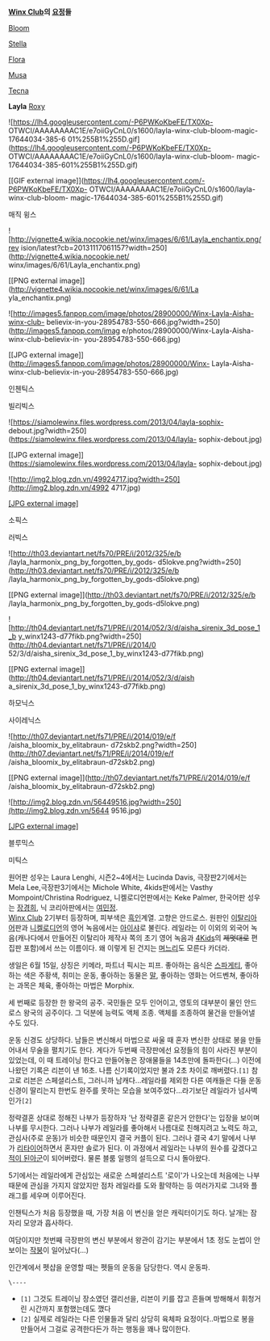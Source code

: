 **[Winx Club](Winx%20Club.md)의 [요정](%EC%9A%94%EC%A0%95.md)들**

[Bloom](%EB%B8%94%EB%A3%B8%28Winx%20Club%29.md)

[Stella](%EC%8A%A4%ED%85%94%EB%9D%BC%28Winx%20Club%29.md)

[Flora](%ED%94%8C%EB%A1%9C%EB%9D%BC%28Winx%20Club%29.md)

[Musa](%EB%AE%A4%EC%82%AC.md)

[Tecna](%ED%85%8C%ED%81%AC%EB%82%98.md)

**Layla**
[Roxy](%EB%A1%9D%EC%8B%9C%28Winx%20Club%29.md)

  

![https://lh4.googleusercontent.com/-P6PWKoKbeFE/TX0Xp-
OTWCI/AAAAAAAAC1E/e7oiiGyCnL0/s1600/layla-winx-club-bloom-magic-17644034-385-6
01%255B1%255D.gif](https://lh4.googleusercontent.com/-P6PWKoKbeFE/TX0Xp-
OTWCI/AAAAAAAAC1E/e7oiiGyCnL0/s1600/layla-winx-club-bloom-
magic-17644034-385-601%255B1%255D.gif)

[[GIF external image]](https://lh4.googleusercontent.com/-P6PWKoKbeFE/TX0Xp-
OTWCI/AAAAAAAAC1E/e7oiiGyCnL0/s1600/layla-winx-club-bloom-
magic-17644034-385-601%255B1%255D.gif)

매직 윙스

![http://vignette4.wikia.nocookie.net/winx/images/6/61/Layla_enchantix.png/rev
ision/latest?cb=20131117061157?width=250](http://vignette4.wikia.nocookie.net/
winx/images/6/61/Layla_enchantix.png)

[[PNG external image]](http://vignette4.wikia.nocookie.net/winx/images/6/61/La
yla_enchantix.png)

![http://images5.fanpop.com/image/photos/28900000/Winx-Layla-Aisha-winx-club-
believix-in-you-28954783-550-666.jpg?width=250](http://images5.fanpop.com/imag
e/photos/28900000/Winx-Layla-Aisha-winx-club-believix-in-
you-28954783-550-666.jpg)

[[JPG external image]](http://images5.fanpop.com/image/photos/28900000/Winx-
Layla-Aisha-winx-club-believix-in-you-28954783-550-666.jpg)

인첸틱스

빌리빅스

![https://siamolewinx.files.wordpress.com/2013/04/layla-sophix-
debout.jpg?width=250](https://siamolewinx.files.wordpress.com/2013/04/layla-
sophix-debout.jpg)

[[JPG external image]](https://siamolewinx.files.wordpress.com/2013/04/layla-
sophix-debout.jpg)

![http://img2.blog.zdn.vn/49924717.jpg?width=250](http://img2.blog.zdn.vn/4992
4717.jpg)

[[JPG external image]](http://img2.blog.zdn.vn/49924717.jpg)

소픽스

러빅스

![http://th03.deviantart.net/fs70/PRE/i/2012/325/e/b
/layla_harmonix_png_by_forgotten_by_gods-
d5lokve.png?width=250](http://th03.deviantart.net/fs70/PRE/i/2012/325/e/b
/layla_harmonix_png_by_forgotten_by_gods-d5lokve.png)

[[PNG external image]](http://th03.deviantart.net/fs70/PRE/i/2012/325/e/b
/layla_harmonix_png_by_forgotten_by_gods-d5lokve.png)

![http://th04.deviantart.net/fs71/PRE/i/2014/052/3/d/aisha_sirenix_3d_pose_1_b
y_winx1243-d77fikb.png?width=250](http://th04.deviantart.net/fs71/PRE/i/2014/0
52/3/d/aisha_sirenix_3d_pose_1_by_winx1243-d77fikb.png)

[[PNG external image]](http://th04.deviantart.net/fs71/PRE/i/2014/052/3/d/aish
a_sirenix_3d_pose_1_by_winx1243-d77fikb.png)

하모닉스

사이레닉스

![http://th07.deviantart.net/fs71/PRE/i/2014/019/e/f
/aisha_bloomix_by_elitabraun-
d72skb2.png?width=250](http://th07.deviantart.net/fs71/PRE/i/2014/019/e/f
/aisha_bloomix_by_elitabraun-d72skb2.png)

[[PNG external image]](http://th07.deviantart.net/fs71/PRE/i/2014/019/e/f
/aisha_bloomix_by_elitabraun-d72skb2.png)

![http://img2.blog.zdn.vn/56449516.jpg?width=250](http://img2.blog.zdn.vn/5644
9516.jpg)

[[JPG external image]](http://img2.blog.zdn.vn/56449516.jpg)

블루믹스

미틱스

  
원어판 성우는 Laura Lenghi, 시즌2~4에서는 Lucinda Davis, 극장판2기에서는 Mela Lee,극장판3기에서는
Michole White, 4kids판에서는 Vasthy Mompoint/Christina Rodriguez, 니켈로디언판에서는 Keke
Palmer, 한국어판 성우는 [장경희](%EC%9E%A5%EA%B2%BD%ED%9D%AC.md), 닉 코리아판에서는
[여민정](%EC%97%AC%EB%AF%BC%EC%A0%95.md).  
[Winx Club](Winx%20Club.md) 2기부터 등장하며, 피부색은
[흑인](%ED%9D%91%EC%9D%B8.md)계열. 고향은 안드로스. 원판인
[이탈리아어](%EC%9D%B4%ED%83%88%EB%A6%AC%EC%95%84%EC%96%B4.md)판과
[니켈로디언](%EB%8B%88%EC%BC%88%EB%A1%9C%EB%94%94%EC%96%B8.md)의 영어 녹음에서는
[아이샤](%EC%95%84%EC%9D%B4%EC%83%A4.md)로 불린다. 레일라는 이 이외의 외국어 녹음(캐나다에서 만들어진
이탈리아 제작사 쪽의 초기 영어 녹음과 [4Kids](4Kids.md)의 <del>제멋대로</del> 편집판 포함)에서 쓰는 이름이다.
왜 이렇게 된 건지는 [며느리](%EB%A9%B0%EB%8A%90%EB%A6%AC.md)도 모른다 카더라.

생일은 6월 15일, 상징은 키메라, 파트너 픽시는 피프. 좋아하는 음식은
[스파게티](%EC%8A%A4%ED%8C%8C%EA%B2%8C%ED%8B%B0.md), 좋아하는 색은 주황색, 취미는 운동, 좋아하는
동물은 [말](%EB%A7%90.md), 좋아하는 영화는 어드벤쳐, 좋아하는 과목은 체육, 좋아하는 마법은 Morphix.

세 번째로 등장한 한 왕국의 공주. 국민들은 모두 인어이고, 영토의 대부분이 물인 안드로스 왕국의 공주이다. 그 덕분에 능력도 액체 조종.
액체를 조종하여 물건을 만들어낼 수도 있다.

운동 신경도 상당하다. 남들은 변신해서 마법으로 싸울 때 혼자 변신한 상태로 봉을 만들어내서 무술을 펼치기도 한다. 게다가 두번째 극장판에선
요정들의 힘이 사라진 부분이 있었는데, 이 때 트레이닝 한다고 만들어놓은 장애물들을 14초만에 돌파한다(...) 이전에 나왔던 기록은 리븐이
낸 16초. 나름 신기록이었지만 불과 2초 차이로 깨버렸다.`[1]` 참고로 리븐은 스페셜리스트, 그러니까 남캐다...레일라를 제외한 다른
여캐들은 다들 운동신경이 딸리는지 한번도 완주를 못하는 모습을 보여주었다...라기보단 레일라가 넘사벽인가`[2]`

정략결혼 상대로 정해진 나부가 등장하자 '난 정략결혼 같은거 안한다'는 입장을 보이며 나부를 무시한다. 그러나 나부가 레일라를 좋아해서
나름대로 친해지려고 노력도 하고, 관심사(주로 운동)가 비슷한 때문인지 결국 커플이 된다. 그러나 결국 4기 말에서 나부가
[리타이어](%EB%A6%AC%ED%83%80%EC%9D%B4%EC%96%B4.md)하면서 혼자만 솔로가 된다. 이 과정에서 레일라는
나부의 원수를 갚겠다고 [적이 된아군](%EC%A0%81%EC%9D%B4%20%EB%90%9C%20%EC%95%84%EA%B5%B0.md)이 되어버렸다. 물론 블룸
일행의 설득으로 다시 돌아왔다.

5기에서는 레일라에게 관심있는 새로운 스페셜리스트 '로이'가 나오는데 처음에는 나부 때문에 관심을 가지지 않았지만 점차 레일라를 도와
활약하는 등 여러가지로 그녀와 플래그를 세우며 이루어진다.

인챈틱스가 처음 등장했을 때, 가장 처음 이 변신을 얻은 캐릭터이기도 하다. 날개는 잠자리 모양과 흡사하다.

여담이지만 첫번째 극장판의 변신 부분에서 왕관이 감기는 부분에서 1초 정도 눈썹이 안보이는
[작붕](%EC%9E%91%EB%B6%95.md)이 일어났다(...)

인간계에서 펫샵을 운영할 때는 펫들의 운동을 담당한다. 역시 운동파.

`\----`

  * `[1]` 그것도 트레이닝 장소였던 갤리선을, 리븐이 키를 잡고 흔들며 방해해서 휘청거린 시간까지 포함했는데도 깼다
  * `[2]` 실제로 레일라는 다른 인물들과 달리 상당히 육체파 요정이다..마법으로 봉을 만들어서 그걸로 공격한다든가 하는 행동을 꽤나 많이한다.


